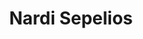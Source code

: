 ---
title: "Nardi Sepelios"
url: /ciudad-autonoma-de-buenos-aires/nardi-sepelios/
shop: directores de funerarias
---